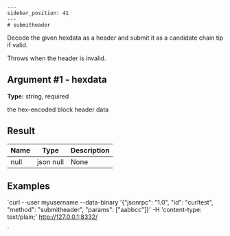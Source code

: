 
    ---
    sidebar_position: 41
    ---
    # submitheader

Decode the given hexdata as a header and submit it as a candidate chain tip if valid.

Throws when the header is invalid.

## Argument #1 - hexdata

**Type:** string, required

the hex-encoded block header data

## Result

| Name | Type      | Description |
| ---- | --------- | ----------- |
| null | json null | None        |

## Examples

`curl --user myusername --data-binary '{"jsonrpc": "1.0", "id": "curltest", "method": "submitheader", "params": ["aabbcc"]}' -H 'content-type: text/plain;' http://127.0.0.1:8332/

`